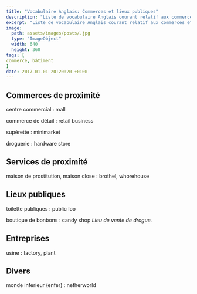 ```yaml
---
title: "Vocabulaire Anglais: Commerces et lieux publiques"
description: "Liste de vocabulaire Anglais courant relatif aux commerces et différents lieux publiques."
excerpt: "Liste de vocabulaire Anglais courant relatif aux commerces et différents lieux publiques."
image:
  path: assets/images/posts/.jpg
  type: "ImageObject"
  width: 640
  height: 360
tags: [
commerce, bâtiment
]
date: 2017-01-01 20:20:20 +0100
---
```


## Commerces de proximité

centre commercial
: mall

commerce de détail
: retail business

supérette
: minimarket

droguerie
: hardware store


## Services de proximité

maison de prostitution, maison close
: brothel, whorehouse


## Lieux publiques

toilette publiques
: public loo

boutique de bonbons
: candy shop
*Lieu de vente de drogue.*


## Entreprises

usine
: factory, plant


## Divers

monde inférieur (enfer)
: netherworld
